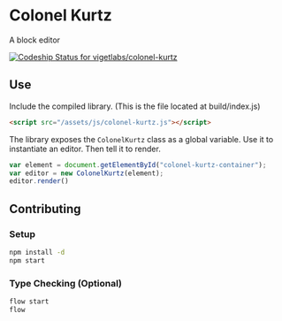 # Colonel Kurtz

A block editor

[ ![Codeship Status for vigetlabs/colonel-kurtz](https://codeship.com/projects/09586580-5c8a-0132-59ca-1a777663c9d2/status)](https://codeship.com/projects/50884)

## Use

Include the compiled library. (This is the file located at build/index.js)

```html
<script src="/assets/js/colonel-kurtz.js"></script>
```

The library exposes the `ColonelKurtz` class as a global variable. Use it to instantiate an editor. Then tell it to render.

```js
var element = document.getElementById("colonel-kurtz-container");
var editor = new ColonelKurtz(element);
editor.render()
```

## Contributing

### Setup

```bash
npm install -d
npm start
```

### Type Checking (Optional)

```bash
flow start
flow
```

